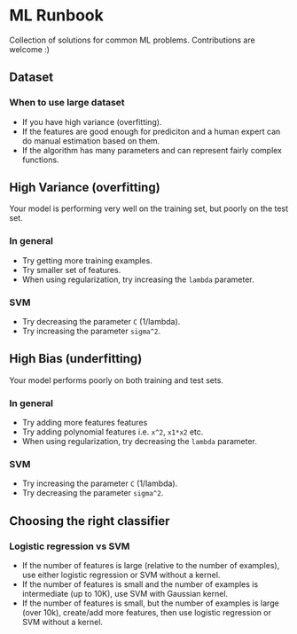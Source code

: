 # ML Runbook

Collection of solutions for common ML problems. Contributions are welcome :)

## Dataset

### When to use large dataset

- If you have high variance (overfitting).
- If the features are good enough for prediciton and a human expert can do manual estimation based on them.
- If the algorithm has many parameters and can represent fairly complex functions.

## High Variance (overfitting)

Your model is performing very well on the training set, but poorly on the test set.

### In general

- Try getting more training examples.
- Try smaller set of features.
- When using regularization, try increasing the `lambda` parameter.

### SVM

- Try decreasing the parameter `C` (1/lambda).
- Try increasing the parameter `sigma^2`.

## High Bias (underfitting)

Your model performs poorly on both training and test sets.

### In general

- Try adding more features features
- Try adding polynomial features i.e. `x^2`, `x1*x2` etc.
- When using regularization, try decreasing the `lambda` parameter.

### SVM

- Try increasing the parameter `C` (1/lambda).
- Try decreasing the parameter `sigma^2`.

## Choosing the right classifier

### Logistic regression vs SVM

- If the number of features is large (relative to the number of examples), use either logistic regression or SVM without a kernel.
- If the number of features is small and the number of examples is intermediate (up to 10K), use SVM with Gaussian kernel.
- If the number of features is small, but the number of examples is large (over 10k), create/add more features, then use logistic regression or SVM without a kernel.
